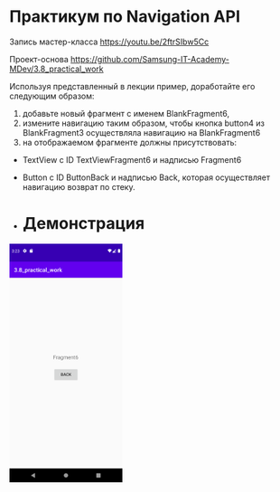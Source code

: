 # Практикум по Navigation API

Запись мастер-класса  https://youtu.be/2ftrSIbw5Cc ﻿

Проект-основа  https://github.com/Samsung-IT-Academy-MDev/3.8_practical_work



Используя представленный в лекции пример, доработайте его следующим образом:
1. добавьте новый фрагмент с именем BlankFragment6﻿,
2. измените навигацию таким образом, чтобы кнопка button4 из BlankFragment3 осуществляла навигацию на BlankFragment6
3. на отображаемом фрагменте должны присутствовать:
- TextView с ID TextViewFragment6 и надписью Fragment6
- Button с ID ButtonBack и надписью Back, которая осуществляет навигацию возврат по стеку.

- # Демонстрация
<div style="display: flex;">
  <img src='assets/demo1.png' width='200'>
</div>
